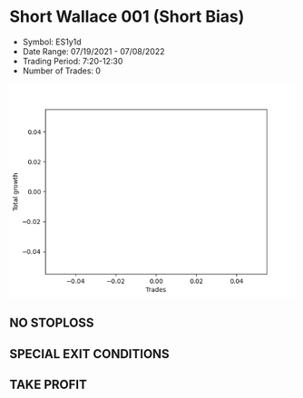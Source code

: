 # Short Wallace 001 (Short Bias)
- Symbol: ES1y1d
- Date Range: 07/19/2021 - 07/08/2022
- Trading Period: 7:20-12:30
- Number of Trades: 0

![Plot](ShortWallace001ES1y1d(ShortBias).png)
## NO STOPLOSS









## SPECIAL EXIT CONDITIONS 


## TAKE PROFIT









